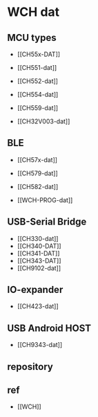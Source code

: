 

# WCH dat

## MCU types 
- [[CH55x-DAT]]
- [[CH551-dat]]
- [[CH552-dat]]
- [[CH554-dat]]
- [[CH559-dat]]

- [[CH32V003-dat]]

## BLE
- [[CH57x-dat]]
- [[CH579-dat]]

- [[CH582-dat]]

- [[WCH-PROG-dat]]


## USB-Serial Bridge 

- [[CH330-dat]]
- [[CH340-DAT]]
- [[CH341-DAT]]
- [[CH343-DAT]]
- [[CH9102-dat]]

## IO-expander

- [[CH423-dat]]

## USB Android HOST

- [[CH9343-dat]]


## repository 


## ref 

- [[WCH]]


